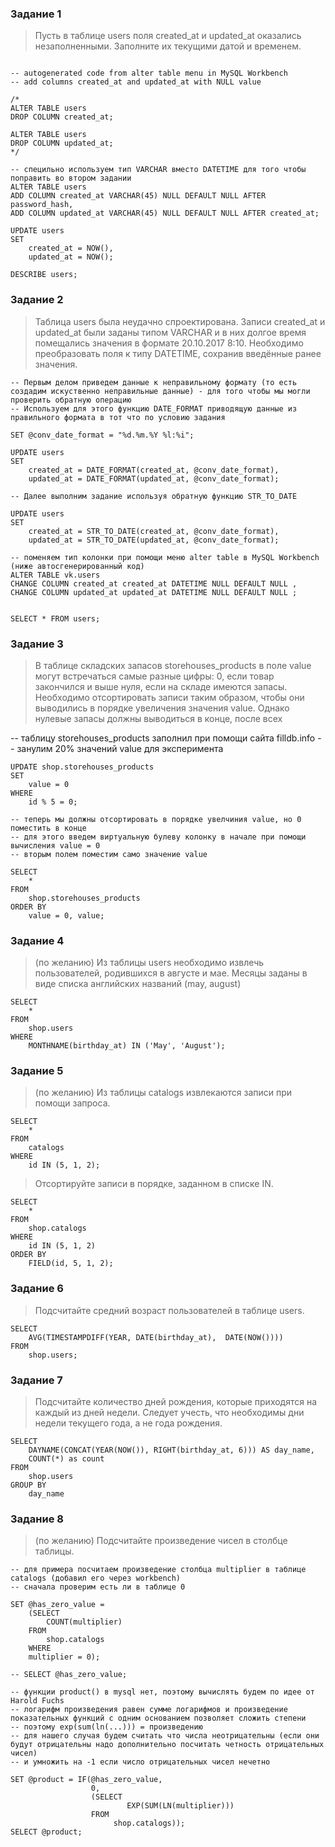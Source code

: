 ### Задание 1
> Пусть в таблице users поля created_at и updated_at оказались незаполненными. 
> Заполните их текущими датой и временем.

```mysql

-- autogenerated code from alter table menu in MySQL Workbench
-- add columns created_at and updated_at with NULL value

/*
ALTER TABLE users
DROP COLUMN created_at;

ALTER TABLE users
DROP COLUMN updated_at;
*/

-- специльно используем тип VARCHAR вместо DATETIME для того чтобы поправить во втором задании
ALTER TABLE users
ADD COLUMN created_at VARCHAR(45) NULL DEFAULT NULL AFTER password_hash,
ADD COLUMN updated_at VARCHAR(45) NULL DEFAULT NULL AFTER created_at;

UPDATE users
SET
    created_at = NOW(),
    updated_at = NOW();
    
DESCRIBE users;
```

### Задание 2
>	Таблица users была неудачно спроектирована.
>    Записи created_at и updated_at были заданы типом VARCHAR и в них долгое время помещались значения в формате 20.10.2017 8:10. 
>    Необходимо преобразовать поля к типу DATETIME, сохранив введённые ранее значения.

```mysql
-- Первым делом приведем данные к неправильному формату (то есть создадим искуственно неправильные данные) - для того чтобы мы могли проверить обратную операцию
-- Используем для этого функцию DATE_FORMAT приводящую данные из правильного формата в тот что по условию задания

SET @conv_date_format = "%d.%m.%Y %l:%i";

UPDATE users
SET
    created_at = DATE_FORMAT(created_at, @conv_date_format),
    updated_at = DATE_FORMAT(updated_at, @conv_date_format);
    
-- Далее выполним задание используя обратную функцию STR_TO_DATE

UPDATE users
SET
    created_at = STR_TO_DATE(created_at, @conv_date_format),
    updated_at = STR_TO_DATE(updated_at, @conv_date_format);
    
-- поменяем тип колонки при помощи меню alter table в MySQL Workbench (ниже автосгенерированный код)
ALTER TABLE vk.users 
CHANGE COLUMN created_at created_at DATETIME NULL DEFAULT NULL ,
CHANGE COLUMN updated_at updated_at DATETIME NULL DEFAULT NULL ;


SELECT * FROM users;
```

### Задание 3
> В таблице складских запасов storehouses_products в поле value могут встречаться
> самые разные цифры: 0, если товар закончился и выше нуля, если на складе имеются запасы. 
>    Необходимо отсортировать записи таким образом, чтобы они выводились в порядке увеличения
>    значения value. Однако нулевые запасы должны выводиться в конце, после всех

-- таблицу storehouses_products заполнил при помощи сайта filldb.info
-- занулим 20% значений value для эксперимента

```mysql
UPDATE shop.storehouses_products
SET
    value = 0
WHERE
    id % 5 = 0;

-- теперь мы должны отсортировать в порядке увелчиния value, но 0 поместить в конце
-- для этого введем виртуальную булеву колонку в начале при помощи вычисления value = 0
-- вторым полем поместим само значение value

SELECT
    *
FROM 
    shop.storehouses_products
ORDER BY
    value = 0, value;
```


### Задание 4
> (по желанию) Из таблицы users необходимо извлечь пользователей,
>    родившихся в августе и мае. Месяцы заданы в виде списка английских названий (may, august)

```mysql
SELECT 
    *
FROM
    shop.users
WHERE
    MONTHNAME(birthday_at) IN ('May', 'August');
```

### Задание 5

> (по желанию) Из таблицы catalogs извлекаются записи при помощи запроса.
    
```mysql
SELECT 
    * 
FROM
    catalogs
WHERE
    id IN (5, 1, 2); 
```
>Отсортируйте записи в порядке, заданном в списке IN.

```mysql
SELECT
    *
FROM
    shop.catalogs
WHERE
    id IN (5, 1, 2)
ORDER BY
    FIELD(id, 5, 1, 2);
```

### Задание 6
> Подсчитайте средний возраст пользователей в таблице users.

```mysql
SELECT
    AVG(TIMESTAMPDIFF(YEAR, DATE(birthday_at),  DATE(NOW())))
FROM
    shop.users;
```

### Задание 7

> Подсчитайте количество дней рождения, которые приходятся на каждый из дней недели.
> Следует учесть, что необходимы дни недели текущего года, а не года рождения.

```mysql
SELECT
    DAYNAME(CONCAT(YEAR(NOW()), RIGHT(birthday_at, 6))) AS day_name,
    COUNT(*) as count
FROM
    shop.users
GROUP BY
    day_name
```

### Задание 8
> (по желанию) Подсчитайте произведение чисел в столбце таблицы.

```mysql
-- для примера посчитаем произведение столбца multiplier в таблице catalogs (добавил его через workbench)
-- сначала проверим есть ли в таблице 0

SET @has_zero_value = 
    (SELECT
        COUNT(multiplier)
    FROM
        shop.catalogs
    WHERE
    multiplier = 0);
        
-- SELECT @has_zero_value;
        
-- функции product() в mysql нет, поэтому вычислять будем по идее от Harold Fuchs
-- логарифм произведения равен сумме логарифмов и произведение показательных функций с одним основанием позволяет сложить степени
-- поэтому exp(sum(ln(...))) = произведению
-- для нашего случая будем считать что числа неотрицательны (если они будут отрицательны надо дополнительно посчитать четность отрицательных чисел)
-- и умножить на -1 если число отрицательных чисел нечетно

SET @product = IF(@has_zero_value,
                  0, 
                  (SELECT 
                          EXP(SUM(LN(multiplier)))
                  FROM
                       shop.catalogs));
SELECT @product;
```